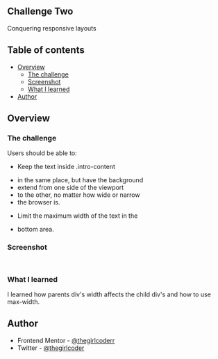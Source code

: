 ## Challenge Two

  Conquering responsive layouts
  
## Table of contents

- [Overview](#overview)
  - [The challenge](#the-challenge)
  - [Screenshot](#screenshot)
  - [What I learned](#what-i-learned)
- [Author](#author)

## Overview

### The challenge

Users should be able to:

-  Keep the text inside .intro-content
 *    in the same place, but have the background
 *    extend from one side of the viewport
 *    to the other, no matter how wide or narrow
 *    the browser is. 

-  Limit the maximum width of the text in the
 *    bottom area.

### Screenshot

![]()

![]()



### What I learned

I learned how parents div's width affects the child div's and how to use max-width.

## Author

- Frontend Mentor - [@thegirlcoderr](https://www.frontendmentor.io/profile/thegirlcoderr)
- Twitter - [@thegirlcoder](https://twitter.com/thegirlcoder)
